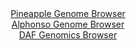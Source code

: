 <div id="Pineapple_Genome_Browser" align="center">
  <a href="https://igv.org/app/?sessionURL=blob:zZJda9swFIb_iyBlA8e27MRfUIaTJW2akXZN3awtxci27CixJVeS43yQ_z6tbOxmheZiY6AL6XCk876vngPYYC4IoyAAlg77OoRAA2LJ2jmq6hLPUIUFCHJUCqwBjnPMMU0xCA4gR0Ki6PaLurmUshaBYRBZdytEC6YLW0cV2jOKWqGnrDKGrCxRwjiSjAtjwNGGGaTYdFucoLrW1Wxb7xsZkshAZb1kVDCjxrSIW_Ve_KsUF5iyCsdVU0ryKiBWepTGTM_Rp3AxD9MUCzHFu0l2Hk4n4b09ih4vnOFjdH25iJzF2ZwUFMmG4_PV1bShjlh1rMF80utYY6i24.phl6_xdju8Tjv257PRtiYci3PoQs92nJ7lqngIzfD2f3KuFjnR_X5x6VV3q5kY0rsBHdgWv0hGq9Ht3PX.6NsDRw2ULG0UDSBdcjeApmabjta3nO6PLfQ00_RVOpwREDw9a0BylK5V.9MByF2tmAECvzSv.GiA8QxzEHR903Sh71v9ntszfR8etQNoePn3oh1Ht75rWqFlOXFOSqmAzmJBa6EjSvVNmuvF_sQs0WSyLhQ7TGSTZB.2HrzJyJSNi1njR2.kqQE1_PUDldX3aPon3L1HiC6TU2Fj7WzsmX2MxM3VsJfPo287OPp6n4XJw5vxnBZNzniFpOpXFXX8ydsGcYKoVIUNESQhJZG7hUqRtSCAlq2wBSkrmeIQ8CL5YGqmBvvmx9942sfn43c-">Pineapple Genome Browser</a>
</div>
<div id="Alphonso_Genome_Browser" align="center">
  <a href="https://igv.org/app/?sessionURL=blob:zZNra9swFIb_iyBlA8eWL3FqQxlOess6eku90JZijm3ZUWtLriQ7N_Lfp4aNfemg.bAx0AfpIOm876tHG9QRISlnKESOaQ9M20YGknO.mELdVOQSaiJRWEAliYEEKYggLCMo3KACpIL49ps.OVeqkaFlUdX0a2AlN6VrQg1rzmAhzYzX1phXFaRcgOJCWiMBHbdo2fUXJIWmMXVv1xxYOSiwoGrmnEluNYSVyULfl_wqJSVhvCZJ3VaK7gQkWo_WmJsFfIlm0yjLiJQXZDXJj6KLSfTdPYkfzvzxQ3x1Pov92cGUlgxUK8jR8awp5HI0WZOREumzm_ecU6CrM_nQc0bjm557fHCybKgg8sge2oeu73vOWziU5WT5P_nWg.7pfaW94ql954lrvsRjL7o8Wa3btF2fF.nkD863Bqp41moaUDYXw9DGhot9Y.D4_bepfWhgHOh8BKcofHwykBKQvejtjxukVo1mBkny2u7wMRAXOREo7AcYD.0gcAbe0MNBYG.NDWpF9ffCPY1vgyF2Isfxk4JWSgOdJ5I10gTGzC4rzHK9Z5pe8TWvrsX984KTGk9oDIfZcxG_qunLu1k62r9uvXtAbfQjiv4Jdx8RYqp0X9iC0dlVNL_pPEaWkFeXZH5.r1qAu_v3P9lbPPtFU3BRg9L7dUUvf9LWgaDAlC50VNKUVlStZjpFvkCh7bgaWpTximsKkSjTT9jAhj3An3_D6W6ftj8A">Alphonso Genome Browser</a>
</div>


<div id="DAF_Genomics_Browser" align="center">
  <a href="https://igv.org/app/?sessionURL=blob:tZFra9swFIb_i2D95Jt8jQ1hmK5JS8rSNDjZUko4teVYq2W5khy3CfnvE17HYBfGoANJSJzL..o8R7QnQlLeoAS5Fg4sjJGBZMX7JbC2Jh.BEYmSEmpJDCRISQRpcoKSIypBKshur3VlpVQrE9suoDR3pOGM5tKSngWtKXmnKqJTTdcCBgfeQC.tnDOdrMCGuq14I7kNeU6kNB27Jc1u24M.vse2Q0uyZV2t6KC61Sa0scIqQbulTUGe_2LkPyjrRd.n62U61M_Iy1UxTmdX6cq7yDbT8HyTzS_XWbg.W9JdA6oTZLyMPx.6Tw_wFLj94RH4l_nNfAqjy1m8eOd9OLt4bqkgcowjPPLC0I99dDJQzfNOI0B5JXCCfSNyR4br..br1QtCPQPBKUru7g2kBOSPOv3uiNRLq0EhSZ66gZmBuCiIQIkZO06E49gN_Mh34hifjCPqRP3GJCfZbRw5buq6ofUATOuXtB7Gp4V.Db4Vxp866_2vmBid9PP9vtsUh.ns.nyhCfWryQKvoP8tpkC7_.O3Si4YKB369nyFArVWY6RRP6h4p_vTVw--">DAF Genomics Browser</a>
</div>
